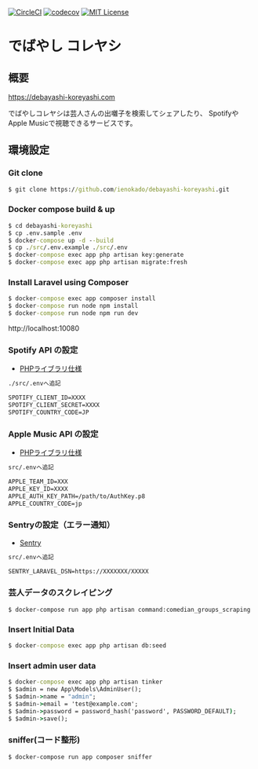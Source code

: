 [![CircleCI](https://circleci.com/gh/ienokado/debayashi-koreyashi.svg?style=svg)](https://circleci.com/gh/ienokado/debayashi-koreyashi)
[![codecov](https://codecov.io/gh/ienokado/debayashi-koreyashi/branch/develop/graph/badge.svg)](https://codecov.io/gh/ienokado/debayashi-koreyashi)
[![MIT License](http://img.shields.io/badge/license-MIT-blue.svg?style=flat)](LICENSE)

# でばやし コレヤシ

## 概要
https://debayashi-koreyashi.com

でばやしコレヤシは芸人さんの出囃子を検索してシェアしたり、
SpotifyやApple Musicで視聴できるサービスです。

## 環境設定
### Git clone
```cmd
$ git clone https://github.com/ienokado/debayashi-koreyashi.git 
```
### Docker compose build & up
```cmd
$ cd debayashi-koreyashi
$ cp .env.sample .env
$ docker-compose up -d --build
$ cp ./src/.env.example ./src/.env
$ docker-compose exec app php artisan key:generate
$ docker-compose exec app php artisan migrate:fresh
```
### Install Laravel using Composer
```cmd
$ docker-compose exec app composer install
$ docker-compose run node npm install
$ docker-compose run node npm run dev
```

http://localhost:10080

### Spotify API の設定
- [PHPライブラリ仕様](https://github.com/jwilsson/spotify-web-api-php)
```cmd
./src/.envへ追記

SPOTIFY_CLIENT_ID=XXXX
SPOTIFY_CLIENT_SECRET=XXXX
SPOTIFY_COUNTRY_CODE=JP
```

### Apple Music API の設定
- [PHPライブラリ仕様](https://github.com/PouleR/apple-music-api)
```cmd
src/.envへ追記

APPLE_TEAM_ID=XXX
APPLE_KEY_ID=XXXX
APPLE_AUTH_KEY_PATH=/path/to/AuthKey.p8
APPLE_COUNTRY_CODE=jp
```
### Sentryの設定（エラー通知）
- [Sentry](https://sentry.io)
```cmd
src/.envへ追記

SENTRY_LARAVEL_DSN=https://XXXXXXX/XXXXX
```

### 芸人データのスクレイピング
```
$ docker-compose run app php artisan command:comedian_groups_scraping
```

### Insert Initial Data
```cmd
$ docker-compose exec app php artisan db:seed
```

### Insert admin user data
```cmd
$ docker-compose exec app php artisan tinker
$ $admin = new App\Models\AdminUser();
$ $admin->name = "admin";
$ $admin->email = 'test@example.com';
$ $admin->password = password_hash('password', PASSWORD_DEFAULT);
$ $admin->save();
```

### sniffer(コード整形)
```
$ docker-compose run app composer sniffer
```
